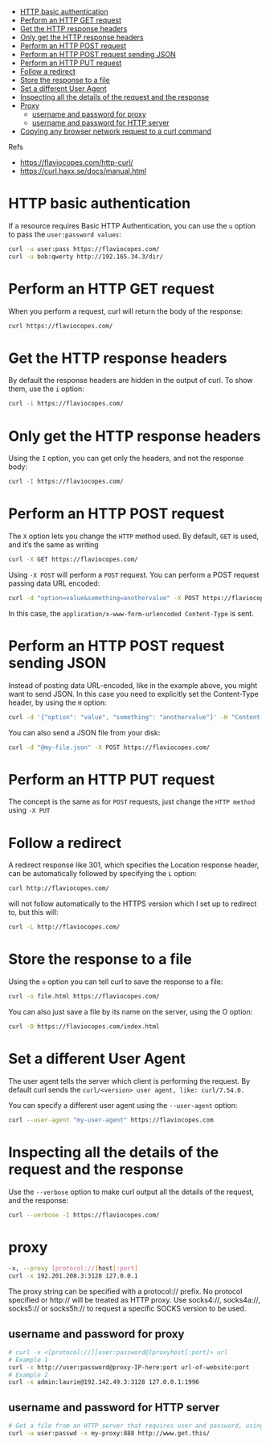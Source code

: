 * [HTTP basic authentication](#http-basic-authentication)
* [Perform an HTTP GET request](#perform-an-http-get-request)
* [Get the HTTP response headers](#get-the-http-response-headers)
* [Only get the HTTP response headers](#only-get-the-http-response-headers)
* [Perform an HTTP POST request](#perform-an-http-post-request)
* [Perform an HTTP POST request sending JSON](#perform-an-http-post-request-sending-json)
* [Perform an HTTP PUT request](#perform-an-http-put-request)
* [Follow a redirect](#follow-a-redirect)
* [Store the response to a file](#store-the-response-to-a-file)
* [Set a different User Agent](#set-a-different-user-agent)
* [Inspecting all the details of the request and the response](#inspecting-all-the-details-of-the-request-and-the-response)
* [Proxy](#proxy)
  * [username and password for proxy](#username-and-password-for-proxy)
  * [username and password for HTTP server](#username-and-password-for-HTTP-server)
* [Copying any browser network request to a curl command](#copying-any-browser-network-request-to-a-curl-command)

Refs
* <https://flaviocopes.com/http-curl/>
* <https://curl.haxx.se/docs/manual.html>

# HTTP basic authentication
If a resource requires Basic HTTP Authentication, you can use the `u` option to pass the `user:password values`:
```sh
curl -u user:pass https://flaviocopes.com/
curl -u bob:qwerty http://192.165.34.3/dir/
```
# Perform an HTTP GET request
When you perform a request, curl will return the body of the response:
```sh
curl https://flaviocopes.com/
```
# Get the HTTP response headers
By default the response headers are hidden in the output of curl. To show them, use the `i` option:
```sh
curl -i https://flaviocopes.com/
```
# Only get the HTTP response headers
Using the `I` option, you can get only the headers, and not the response body:
```sh
curl -I https://flaviocopes.com/
```
# Perform an HTTP POST request
The `X` option lets you change the `HTTP` method used. By default, `GET` is used, and it’s the same as writing
```sh
curl -X GET https://flaviocopes.com/
```
Using `-X POST` will perform a `POST` request. You can perform a POST request passing data URL encoded:
```sh
curl -d "option=value&something=anothervalue" -X POST https://flaviocopes.com/
```
In this case, the `application/x-www-form-urlencoded Content-Type` is sent.

# Perform an HTTP POST request sending JSON
Instead of posting data URL-encoded, like in the example above, you might want to send JSON. In this case you need to explicitly set the Content-Type header, by using the `H` option:
```sh
curl -d '{"option": "value", "something": "anothervalue"}' -H "Content-Type: application/json" -X POST https://flaviocopes.com/
```
You can also send a JSON file from your disk:
```sh
curl -d "@my-file.json" -X POST https://flaviocopes.com/
```
# Perform an HTTP PUT request
The concept is the same as for `POST` requests, just change the `HTTP method` using `-X PUT`

# Follow a redirect
A redirect response like 301, which specifies the Location response header, can be automatically followed by specifying the `L` option:
```sh
curl http://flaviocopes.com/
```
will not follow automatically to the HTTPS version which I set up to redirect to, but this will:
```sh
curl -L http://flaviocopes.com/
```
# Store the response to a file
Using the `o` option you can tell curl to save the response to a file:
```sh
curl -o file.html https://flaviocopes.com/
```
You can also just save a file by its name on the server, using the O option:
```sh
curl -O https://flaviocopes.com/index.html
```

# Set a different User Agent
The user agent tells the server which client is performing the request. By default curl sends the `curl/<version> user agent, like: curl/7.54.0.`

You can specify a different user agent using the `--user-agent` option:
```sh
curl --user-agent "my-user-agent" https://flaviocopes.com
```
# Inspecting all the details of the request and the response
Use the `--verbose` option to make curl output all the details of the request, and the response:
```sh
curl --verbose -I https://flaviocopes.com/
```
# proxy
```sh
-x, --proxy [protocol://]host[:port]
curl -x 192.201.208.3:3128 127.0.0.1
```
The proxy string can be specified with a protocol:// prefix. No protocol specified or http:// will be treated as HTTP proxy. Use socks4://, socks4a://, socks5:// or socks5h:// to request a specific SOCKS version to be used.

## username and password for proxy
```sh
# curl -x <[protocol://][user:password@]proxyhost[:port]> url
# Example 1
curl -x http://user:password@proxy-IP-here:port url-of-website:port
# Example 2
curl -x admin:laurie@192.142.49.3:3128 127.0.0.1:1996
```
## username and password for HTTP server
```sh
# Get a file from an HTTP server that requires user and password, using the proxy:
curl -u user:passwd -x my-proxy:888 http://www.get.this/
```



